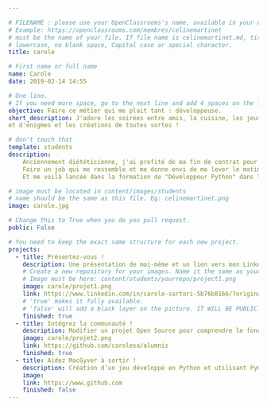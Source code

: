 ```yaml
---

# FILENAME : please use your OpenClassrooms's name, available in your url.
# Example: https://openclassrooms.com/membres/celinemartinet
# must be the name of your file. If file name is celinemartinet.md, title is celinemartinet.
# lowercase, no blank space, Capital case or special character.
title: carole

# First name or full name
name: Carole
date: 2019-02-14 14:55

# One line.
# If you need more space, go to the next line and add 4 spaces on the left, as in 'description'.
objective: Faire ce métier qui me plait tant : développeuse.
short_description: J'adore les soirées entre amis, la cuisine, les jeux "point and click" 
et d'énigmes et les créations de toutes sortes !  

# don't touch that
template: students
description:
    Anciennement diététicienne, j'ai profité de ma fin de contrat pour revoir mes objectifs professionnels.
	Faire un job qui me ressemble et me donne envi de me lever le matin.
	Et me voilà lancée dans la formation de "Développeur Python" dans laquelle je m'investie à 200% !

# image must be located in content/images/students
# name should be the same as this file. Eg: celinemartinet.png
image: carole.jpg

# Change this to True when you do you pull request.
public: False

# You need to keep the exact same structure for each new project.
projects:
  - title: Présentez-vous !
    description: Une présentation de moi-même et un lien vers mon LinkedIn. 
    # Create a new repository for your images. Name it the same as your nickname and profile picture.
    # Image must be here: content/students/yourrepo/project1.png
    image: carole/projet1.png
    link: https://www.linkedin.com/in/carole-sartori-5b76b8166/?originalSubdomain=fr
    # 'true' makes it fully available.
    # 'false' will add a black layer on the picture. IT WILL BE PUBLIC!
    finished: true
  - title: Intégrez la communauté !
    description: Modifier un projet Open Source pour comprendre le fonctionnement de Git, de Github et des pull requests. 
    image: carole/projet2.png
    link: https://github.com/carolesa/alumnis
    finished: true
  - title: Aidez MacGyver à sortir !
    description: Création d’un jeu développé en Python et utilisant PyGame.
    image: 
    link: https://www.github.com
    finished: false
---
```

